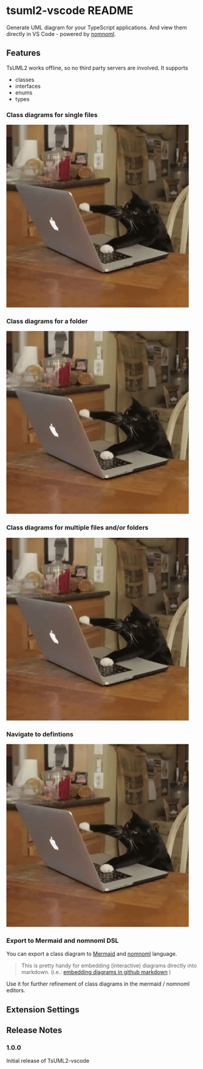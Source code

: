 # tsuml2-vscode README

Generate UML diagram for your TypeScript applications.
And view them directly in VS Code - powered by [nomnoml](https://nomnoml.com/).

## Features

TsUML2 works offline, so no third party servers are involved. It supports
- classes
- interfaces
- enums
- types

### Class diagrams for single files
![Single File Diagrams](assets/busy_cat.gif)

### Class diagrams for a folder
![Single File Diagrams](assets/busy_cat.gif)

### Class diagrams for multiple files and/or folders
![Multi File Diagrams](assets/busy_cat.gif)

### Navigate to defintions
![Navigate to Definitions](assets/busy_cat.gif)

### Export to Mermaid and nomnoml DSL
You can export a class diagram to [Mermaid](https://mermaid.js.org/) and
[nomnoml](https://nomnoml.com/) language.

> This is pretty handy for embedding (interactive) diagrams directly into markdown.
(i.e.: [embedding diagrams in github markdown](https://docs.github.com/en/get-started/writing-on-github/working-with-advanced-formatting/creating-diagrams#creating-mermaid-diagrams) )

Use it for further refinement of class diagrams in the mermaid / nomnoml editors.


<!--
## Requirements

If you have any requirements or dependencies, add a section describing those and how to install and configure them.
-->

## Extension Settings

<!--
Include if your extension adds any VS Code settings through the `contributes.configuration` extension point.

For example:

This extension contributes the following settings:

* `myExtension.enable`: Enable/disable this extension.
* `myExtension.thing`: Set to `blah` to do something.
-->

<!--
## Known Issues

Calling out known issues can help limit users opening duplicate issues against your extension.
-->

## Release Notes

### 1.0.0

Initial release of TsUML2-vscode

<!--
---

## Following extension guidelines

Ensure that you've read through the extensions guidelines and follow the best practices for creating your extension.

* [Extension Guidelines](https://code.visualstudio.com/api/references/extension-guidelines)

## Working with Markdown

You can author your README using Visual Studio Code. Here are some useful editor keyboard shortcuts:

* Split the editor (`Cmd+\` on macOS or `Ctrl+\` on Windows and Linux).
* Toggle preview (`Shift+Cmd+V` on macOS or `Shift+Ctrl+V` on Windows and Linux).
* Press `Ctrl+Space` (Windows, Linux, macOS) to see a list of Markdown snippets.

## For more information

* [Visual Studio Code's Markdown Support](http://code.visualstudio.com/docs/languages/markdown)
* [Markdown Syntax Reference](https://help.github.com/articles/markdown-basics/)

**Enjoy!**
-->
